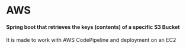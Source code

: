 # AWS
<h4>Spring boot that retrieves the keys (contents) of a specific S3 Bucket</h4>
<p>It is made to work with AWS CodePipeline and deployment on an EC2</p>

